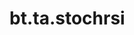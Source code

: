 <div itemscope itemtype="http://developers.google.com/ReferenceObject">
<meta itemprop="name" content="bt.ta.stochrsi" />
<meta itemprop="path" content="Stable" />
</div>

# bt.ta.stochrsi

<!-- Insert buttons and diff -->

<table class="tfo-notebook-buttons tfo-api nocontent" align="left">

</table>





<pre class="devsite-click-to-copy prettyprint lang-py tfo-signature-link">
<code>bt.ta.stochrsi(
    *args, **kwargs
) -> np.array
</code></pre>



<!-- Placeholder for "Used in" -->
